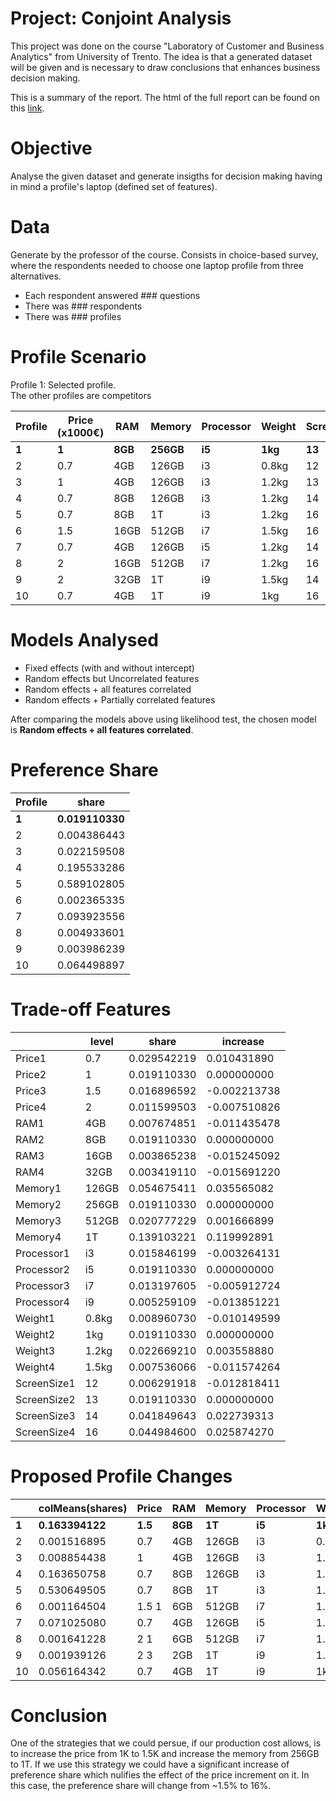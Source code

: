 # Project: Conjoint Analysis

This project was done on the course "Laboratory of Customer and Business Analytics" from University of Trento. The idea is that a generated dataset will be given and is necessary to draw conclusions that enhances business decision making.

This is a summary of the report. The html of the full report can be found on this [link](https://sangoncalves.github.io/Laptop-conjoint-analysis/).

# Objective

Analyse the given dataset and generate insigths for decision making having in mind a profile's laptop (defined set of features).

# Data

Generate by the professor of the course. Consists in choice-based survey, where the respondents needed to choose one laptop profile from three alternatives.
* Each respondent answered ### questions
*  There was ### respondents
*  There was ### profiles

# Profile Scenario

Profile 1: Selected profile. <br>
The other profiles are competitors

| Profile | Price (x1000€) | RAM | Memory | Processor | Weight | ScreenSize |
|--|-----|-----|--------|-----------| ------ |----------- |
| **1** | **1** | **8GB** | **256GB** | **i5** | **1kg** | **13** |
| 2 | 0.7  | 4GB | 126GB | i3 | 0.8kg | 12 |
 | 3 |  1 | 4GB | 126GB | i3 | 1.2kg | 13 |
 | 4 | 0.7 | 8GB | 126GB | i3 | 1.2kg | 14 |
| 5 | 0.7 | 8GB | 1T | i3 | 1.2kg | 16 |
 | 6 | 1.5 | 16GB |512GB|i7 | 1.5kg | 16 |
 | 7 | 0.7 | 4GB  | 126GB | i5 | 1.2kg | 14 |
 | 8 | 2 | 16GB  | 512GB | i7 | 1.2kg | 16 |
 | 9 | 2 | 32GB  | 1T | i9 | 1.5kg | 14 |
 | 10 | 0.7 | 4GB | 1T | i9 | 1kg | 16 |

# Models Analysed

* Fixed effects (with and without intercept)
* Random effects but Uncorrelated features
* Random effects + all features correlated
* Random effects + Partially correlated features

After comparing the models above using likelihood test, the chosen model is **Random effects + all features correlated**.

# Preference Share 

| Profile | share |
| ------ |----------- |
| **1** | **0.019110330** |
| 2 | 0.004386443 |
| 3 | 0.022159508 |
| 4 | 0.195533286 |
| 5 | 0.589102805 |
| 6 | 0.002365335 |
| 7 | 0.093923556 |
| 8 | 0.004933601 |
| 9 | 0.003986239 | 
| 10 | 0.064498897 |

# Trade-off Features

|         |    level    |   share    | increase |
| ------ |----------- |----------- | ----------- |
|Price1      |   0.7 | 0.029542219 |  0.010431890|
|Price2      |     1 | 0.019110330 |  0.000000000|
|Price3      |   1.5 | 0.016896592 | -0.002213738|
|Price4      |     2 | 0.011599503 | -0.007510826|
|RAM1        |   4GB | 0.007674851 | -0.011435478|
|RAM2        |   8GB | 0.019110330 |  0.000000000|
|RAM3        |  16GB | 0.003865238 | -0.015245092|
|RAM4        |  32GB | 0.003419110 | -0.015691220|
|Memory1     | 126GB | 0.054675411 |  0.035565082|
|Memory2     | 256GB | 0.019110330 |  0.000000000|
|Memory3     | 512GB | 0.020777229 |  0.001666899|
|Memory4     |    1T | 0.139103221 |  0.119992891|
|Processor1  |    i3 | 0.015846199 | -0.003264131|
|Processor2  |    i5 | 0.019110330 |  0.000000000|
|Processor3  |    i7 | 0.013197605 | -0.005912724|
|Processor4  |    i9 | 0.005259109 | -0.013851221|
|Weight1     | 0.8kg | 0.008960730 | -0.010149599|
|Weight2     |   1kg | 0.019110330 |  0.000000000|
|Weight3     | 1.2kg | 0.022669210 |  0.003558880|
|Weight4     | 1.5kg | 0.007536066 | -0.011574264|
|ScreenSize1 |    12 | 0.006291918 | -0.012818411|
|ScreenSize2 |    13 | 0.019110330 |  0.000000000|
|ScreenSize3 |    14 | 0.041849643 |  0.022739313|
| ScreenSize4 |   16 | 0.044984600 | 0.025874270 |


# Proposed Profile Changes

|   |colMeans(shares) |Price  |RAM |Memory |Processor |Weight |ScreenSize|
|---| ----------- | ----------- | --- | ---- | -------- | ----------- |---|
|**1**  |     **0.163394122** |  **1.5**  |**8GB** |    **1T** |       **i5** |   **1kg** |        **13**|
|2  |     0.001516895 |  0.7  |4GB | 126GB |       i3 | 0.8kg |        12|
|3  |     0.008854438 |    1  |4GB | 126GB |       i3 | 1.2kg |        13|
|4  |     0.163650758 |  0.7  |8GB | 126GB |       i3 | 1.2kg |        14|
|5  |     0.530649505 |  0.7  |8GB |    1T |       i3 | 1.2kg |        16|
|6  |     0.001164504 |  1.5 1|6GB | 512GB |       i7 | 1.5kg |        16|
|7  |     0.071025080 |  0.7  |4GB | 126GB |       i5 | 1.2kg |        14|
|8  |     0.001641228 |    2 1|6GB | 512GB |       i7 | 1.2kg |        16|
|9  |     0.001939126 |    2 3|2GB |    1T |       i9 | 1.5kg |        14|
|10 |     0.056164342 |  0.7  |4GB |    1T |       i9 |   1kg |        16|
# Conclusion

One of the strategies that we could persue, if our production cost allows, is to increase the price from 1K to 1.5K and increase the memory from 256GB to 1T. If we use this strategy we could have a significant increase of preference share which nulifies the effect of the price increment on it. In this case, the preference share will change from ~1.5% to 16%.

